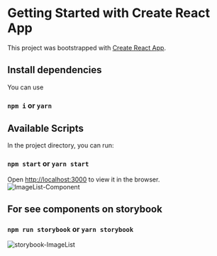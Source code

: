 # Getting Started with Create React App

This project was bootstrapped with [Create React App](https://github.com/facebook/create-react-app).
## Install dependencies
You can use 
### `npm i` or `yarn`

## Available Scripts

In the project directory, you can run:

### `npm start` or `yarn start`

Open [http://localhost:3000](http://localhost:3000) to view it in the browser.
![ImageList-Component](https://github.com/LeoReyesDev/storybook-app/assets/19556132/7102a9db-fa95-45ed-9f2d-8fa7888e4ba2)

## For see components on storybook
### `npm run storybook` or `yarn storybook`
![storybook-ImageList](https://github.com/LeoReyesDev/storybook-app/assets/19556132/c3f7eb81-c492-410c-93e9-f451ab39946e)


